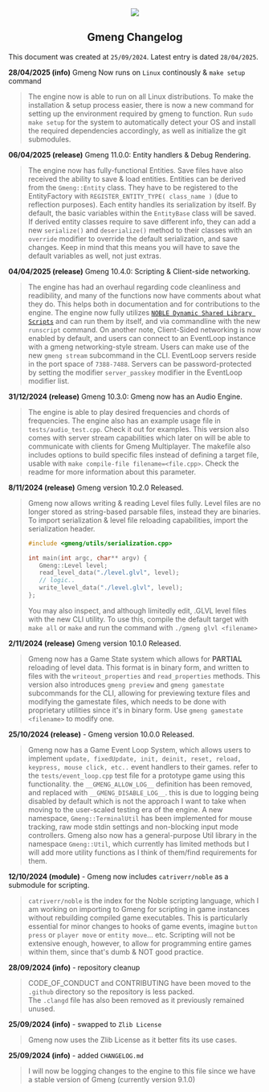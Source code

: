 <div align="center">
    <img src="https://allahcorp.com/static/assets/gmeng-more-hd.png##" style="max-width: 900px;">
    <h2>Gmeng Changelog</h2>
</div>

This document was created at `25/09/2024`.
Latest entry is dated `28/04/2025`.


**28/04/2025 (info)** Gmeng Now runs on `Linux` continously & `make setup` command
> The engine now is able to run on all Linux distributions. To make the
> installation & setup process easier, there is now a new command for setting
> up the environment required by gmeng to function. Run `sudo make setup`
> for the system to automatically detect your OS and install the required
> dependencies accordingly, as well as initialize the git submodules.


**06/04/2025 (release)** Gmeng 11.0.0: Entity handlers & Debug Rendering.
> The engine now has fully-functional Entities. Save files have also
> received the ability to save & load entities. Entities can be
> derived from the `Gmeng::Entity` class. They have to be registered
> to the EntityFactory with `REGISTER_ENTITY_TYPE( class_name )` (due to reflection purposes).
> Each entity handles its serialization by itself. By default, the basic variables within the
> `EntityBase` class will be saved. If derived entity classes require to save different info,
> they can add a new `serialize()` and `deserialize()` method to their classes with an `override` modifier
> to override the default serialization, and save changes. Keep in mind that this means you will have
> to save the default variables as well, not just extras.


**04/04/2025 (release)** Gmeng 10.4.0: Scripting & Client-side networking.
> The engine has had an overhaul regarding code cleanliness and readibility,
> and many of the functions now have comments about what they do.
> This helps both in documentation and for contributions to the engine.
> The engine now fully utilizes [`NOBLE Dynamic Shared Library Scripts`](https://github.com/catriverr/noble) and can run them
> by itself, and via commandline with the new `runscript` command.
> On another note, Client-Sided networking is now enabled by default, and users can
> connect to an EventLoop instance with a gmeng networking-style stream.
> Users can make use of the new `gmeng stream` subcommand in the CLI. EventLoop servers
> reside in the port space of `7388-7488`. Servers can be password-protected by setting the
> modifier `server_passkey` modifier in the EventLoop modifier list.



**31/12/2024 (release)** Gmeng 10.3.0: Gmeng now has an Audio Engine.
> The engine is able to play desired frequencies and chords of frequencies.
> The engine also has an example usage file in `tests/audio_test.cpp`. Check it out for examples.
> This version also comes with server stream capabilities which later on will be able to communicate with clients
> for Gmeng Multiplayer. The makefile also includes options to build specific files instead of defining a target file, usable with `make compile-file filename=<file.cpp>`.
> Check the readme for more information about this parameter.


**8/11/2024 (release)** Gmeng version 10.2.0 Released.
> Gmeng now allows writing & reading Level files fully.
> Level files are no longer stored as string-based parsable files, instead they are
> binaries. To import serialization & level file reloading capabilities, import the serialization header.
> ```c
> #include <gmeng/utils/serialization.cpp>
>
> int main(int argc, char** argv) {
>    Gmeng::Level level;
>    read_level_data("./level.glvl", level);
>    // logic..
>    write_level_data("./level.glvl", level);
> };
> ````
> You may also inspect, and although limitedly edit, .GLVL level files with the new CLI utility.
> To use this, compile the default target with `make all` or `make` and run the command with `./gmeng glvl <filename>`

**2/11/2024 (release)** Gmeng version 10.1.0 Released.
> Gmeng now has a Game State system which allows for **PARTIAL** reloading of level data.
> This format is in binary form, and written to files with the `writeout_properties` and `read_properties` methods.
> This version also introduces `gmeng preview` and `gmeng gamestate` subcommands for the CLI, allowing for previewing texture files and modifying
> the gamestate files, which needs to be done with proprietary utilities since it's in binary form. Use `gmeng gamestate <filename>` to modify one.

**25/10/2024 (release)** - Gmeng version 10.0.0 Released.
> Gmeng now has a Game Event Loop System, which allows users to implement `update, fixedUpdate, init, deinit, reset, reload, keypress, mouse click, etc..` event handlers
> to their games. refer to the `tests/event_loop.cpp` test file for a prototype game using this functionality.
> the `__GMENG_ALLOW_LOG__` definition has been removed, and replaced with `__GMENG_DISABLE_LOG__`. this is due to logging being disabled
> by default which is not the approach I want to take when moving to the user-scaled testing era of the engine.
> A new namespace, `Gmeng::TerminalUtil` has been implemented for mouse tracking, raw mode stdin settings and non-blocking input mode controllers.
> Gmeng also now has a general-purpose Util library in the namespace `Gmeng::Util`, which currently has limited methods but I will add more utility functions as I think of them/find requirements for them.

**12/10/2024 (module)** - Gmeng now includes `catriverr/noble` as a submodule for scripting.
> `catriverr/noble` is the index for the Noble scripting language, which I am working on importing to Gmeng for
> scripting in game instances without rebuilding compiled game executables. This is particularly essential
> for minor changes to hooks of game events, imagine `button press` or `player move` or `entity move`... etc.
> Scripting will not be extensive enough, however, to allow for programming entire games within them, since that's dumb & NOT good practice.

**28/09/2024 (info)** - repository cleanup
> CODE_OF_CONDUCT and CONTRIBUTING have been moved to the `.github` directory
> so the repository is less packed.<br> The `.clangd` file has also been removed as it previously remained unused.

**25/09/2024 (info)** - swapped to `Zlib License`
> Gmeng now uses the Zlib License as it better fits its use cases.

**25/09/2024 (info)** - added `CHANGELOG.md`
> I will now be logging changes to the engine to this file since we have a stable version of Gmeng (currently version 9.1.0)
